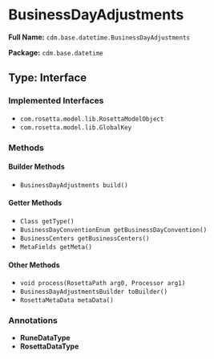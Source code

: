 # BusinessDayAdjustments

**Full Name:** `cdm.base.datetime.BusinessDayAdjustments`

**Package:** `cdm.base.datetime`

## Type: Interface

### Implemented Interfaces

- `com.rosetta.model.lib.RosettaModelObject`
- `com.rosetta.model.lib.GlobalKey`

### Methods

#### Builder Methods

- `BusinessDayAdjustments build()`

#### Getter Methods

- `Class getType()`
- `BusinessDayConventionEnum getBusinessDayConvention()`
- `BusinessCenters getBusinessCenters()`
- `MetaFields getMeta()`

#### Other Methods

- `void process(RosettaPath arg0, Processor arg1)`
- `BusinessDayAdjustmentsBuilder toBuilder()`
- `RosettaMetaData metaData()`

### Annotations

- **RuneDataType**
- **RosettaDataType**

